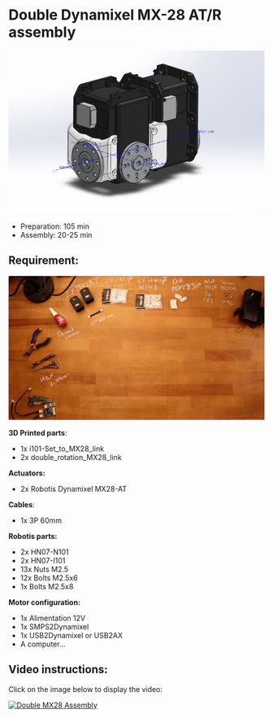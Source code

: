 # Double Dynamixel MX-28 AT/R assembly

![Chest Assembly](img/MX_double_rotation_CAD_model.jpg)

- Preparation: 105 min
- Assembly: 20-25 min

## Requirement:
![Chest Assembly](img/double_MX28_BOM.jpg)

**3D Printed parts**:
- 1x i101-Set_to_MX28_link
- 2x double_rotation_MX28_link

**Actuators:**
- 2x Robotis Dynamixel MX28-AT

**Cables**:
- 1x 3P 60mm


**Robotis parts:**
- 2x HN07-N101
- 2x HN07-I101
- 13x Nuts M2.5
- 12x Bolts M2.5x6
- 1x Bolts M2.5x8

**Motor configuration:**
- 1x Alimentation 12V
- 1x SMPS2Dynamixel
- 1x USB2Dynamixel or USB2AX
- A computer...



## Video instructions:
Click on the image below to display the video:

[![Double MX28 Assembly](http://img.youtube.com/vi/9oNGV9ggHaE/0.jpg)](http://youtu.be/9oNGV9ggHaE)
